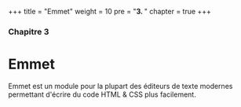 +++
title = "Emmet"
weight = 10
pre = "<b>3. </b>"
chapter = true
+++

### Chapitre 3

# Emmet

Emmet est un module pour la plupart des éditeurs de texte modernes permettant d'écrire du code HTML & CSS plus facilement.